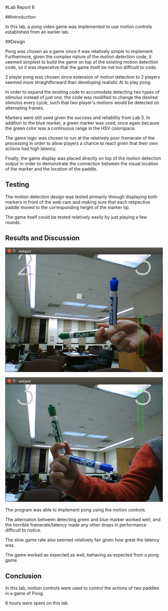 #Lab Report 6

##Introduction

In this lab, a pong video game was implemented to use motion controls established from an earlier lab.

##Design

Pong was chosen as a game since it was relatively simple to implement. Furthermore, given the complex nature of the motion detection code, it seemed simplest to build the game on top of the existing motion detection code, so it was imperative that the game itself be not too difficult to code.

2 player pong was chosen since extension of motion detection to 2 players seemed more straightforward than developing realistic AI to play pong.

In order to expand the existing code to accomodate detecting two types of stimulus instead of just one, the code was modified to change the desired stimulus every cycle, such that two player's motions would be detected on alternating frames.

Markers were still used given the success and reliability from Lab 5. In addition to the blue marker, a green marker was used, once again because the green color was a continuous range in the HSV colorspace.

The game logic was chosen to run at the relatively poor framerate of the processing in order to allow players a chance to react given that their own actions had high latency.

Finally, the game display was placed directly on top of the motion detection output in order to demonstrate the connection between the visual location of the marker and the location of the paddle.

## Testing

The motion detection design was tested primarily through displaying both markers in front of the web cam and making sure that each respective paddle moved to the corresponding height of the marker tip.

The game itself could be tested relatively easily by just playing a few rounds.

## Results and Discussion

![alt-text](https://github.com/hhuang42/Video-Game-Console-Design/blob/master/Lab-6/game_screen1.png)

![alt-text](https://github.com/hhuang42/Video-Game-Console-Design/blob/master/Lab-6/game_screen2.png)

The program was able to implement pong using the motion controls.

The alternation between detecting green and blue marker worked well, and the horrible framerate/latency made any other drops in performance difficult to notice.

The slow game rate also seemed relatively fair given how great the latency was.

The game worked as expected as well, behaving as expected from a pong game.

## Conclusion

In this lab, motion controls were used to control the actions of two paddles in a game of Pong.

6 hours were spent on this lab.
